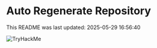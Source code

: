 # Auto Regenerate Repository

This README was last updated: 2025-05-29 16:56:40

 ![TryHackMe](https://tryhackme.com/badge/533634)
